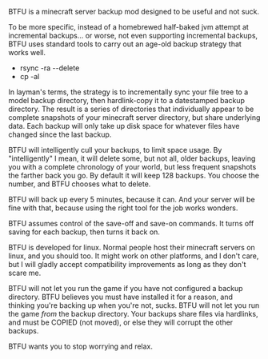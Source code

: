 BTFU is a minecraft server backup mod designed to be useful and not suck.

To be more specific, instead of a homebrewed half-baked jvm attempt at incremental backups... or worse, not even
supporting incremental backups, BTFU uses standard tools to carry out an age-old backup strategy that works well.
- rsync -ra --delete
- cp -al

In layman's terms, the strategy is to incrementally sync your file tree to a model backup directory, then hardlink-copy
it to a datestamped backup directory.  The result is a series of directories that individually appear to be complete
snapshots of your minecraft server directory, but share underlying data.  Each backup will only take up disk space for
whatever files have changed since the last backup.

BTFU will intelligently cull your backups, to limit space usage.  By "intelligently" I mean, it will delete some, but
not all, older backups, leaving you with a complete chronology of your world, but less frequent snapshots the farther
back you go.  By default it will keep 128 backups.  You choose the number, and BTFU chooses what to delete.

BTFU will back up every 5 minutes, because it can.  And your server will be fine with that, because using the right tool
for the job works wonders.

BTFU assumes control of the save-off and save-on commands.  It turns off saving for each backup, then turns it back on.

BTFU is developed for linux.  Normal people host their minecraft servers on linux, and you should too.  It might work on
other platforms, and I don't care, but I will gladly accept compatibility improvements as long as they don't scare me.

BTFU will not let you run the game if you have not configured a backup directory.  BTFU believes you must have installed
it for a reason, and thinking you're backing up when you're not, sucks.  BTFU will not let you run the game *from* the
backup directory.  Your backups share files via hardlinks, and must be COPIED (not moved), or else they will corrupt
the other backups.

BTFU wants you to stop worrying and relax.
